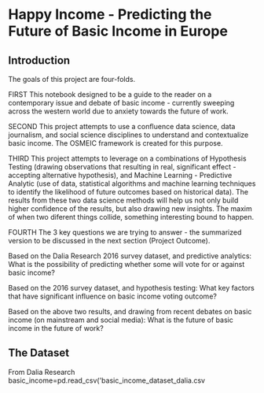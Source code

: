
# Happy Income - Predicting the Future of Basic Income in Europe


## Introduction

The goals of this project are four-folds.

FIRST This notebook designed to be a guide to the reader on a contemporary issue and debate of basic income - currently sweeping across the western world due to anxiety towards the future of work.

SECOND This project attempts to use a confluence data science, data journalism, and social science disciplines to understand and contextualize basic income. The OSMEIC framework is created for this purpose.

THIRD This project attempts to leverage on a combinations of Hypothesis Testing (drawing observations that resulting in real, significant effect - accepting alternative hypothesis), and Machine Learning - Predictive Analytic (use of data, statistical algorithms and machine learning techniques to identify the likelihood of future outcomes based on historical data). The results from these two data science methods will help us not only build higher confidence of the results, but also drawing new insights. The maxim of when two diferent things collide, something interesting bound to happen.

FOURTH The 3 key questions we are trying to answer - the summarized version to be discussed in the next section (Project Outcome).

Based on the Dalia Research 2016 survey dataset, and predictive analytics: What is the possibility of predicting whether some will vote for or against basic income?

Based on the 2016 survey dataset, and hypothesis testing: What key factors that have significant influence on basic income voting outcome?

Based on the above two results, and drawing from recent debates on basic income (on mainstream and social media): What is the future of basic income in the future of work?


## The Dataset

From Dalia Research basic_income=pd.read_csv('basic_income_dataset_dalia.csv
